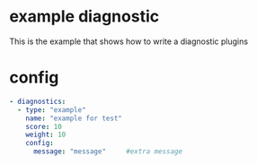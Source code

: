 # example diagnostic 

This is the example that shows how to write a diagnostic plugins 

# config
```yaml
- diagnostics:
  - type: "example"
    name: "example for test"
    score: 10
    weight: 10
    config:
      message: "message"     #extra message
```